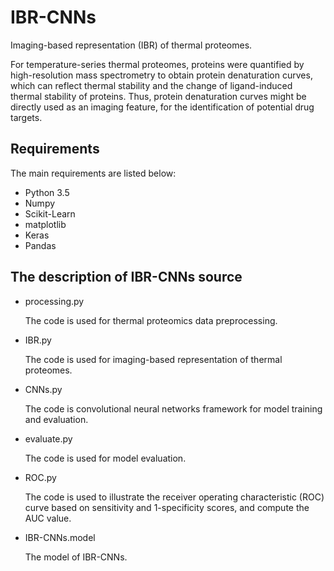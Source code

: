 # IBR-CNNs
Imaging-based representation (IBR) of thermal proteomes.

For temperature-series thermal proteomes, proteins were quantified by high-resolution mass spectrometry to obtain protein denaturation curves, which can reflect thermal stability and the change of ligand-induced thermal stability of proteins. Thus, protein denaturation curves might be directly used as an imaging feature, for the identification of potential drug targets. 

## Requirements

The main requirements are listed below:

* Python 3.5
* Numpy
* Scikit-Learn
* matplotlib
* Keras
* Pandas


## The description of IBR-CNNs source

* processing.py

    The code is used for thermal proteomics data preprocessing.

* IBR.py

    The code is used for imaging-based representation of thermal proteomes.

* CNNs.py

    The code is convolutional neural networks framework for model training and evaluation.

* evaluate.py

    The code is used for model evaluation.

* ROC.py

    The code is used to illustrate the receiver operating characteristic (ROC) curve based on sensitivity and 1-specificity scores, and compute the AUC value.

* IBR-CNNs.model 

    The model of IBR-CNNs.
